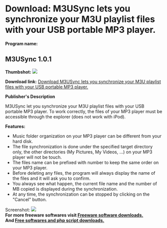 # Download: M3USync lets you synchronize your M3U playlist files with your USB portable MP3 player. 

**Program name:**

## M3USync 1.0.1

  
**Thumbshot:** ![](http://www.freewarefiles.com/screenshot/m3usync_md.gif)   
  
**Download link:** [Download M3USync lets you synchronize your M3U playlist files with your USB portable MP3 player. ](http://freesoftwares.boysofts.com/MUSync_program_27547.html)  
  


**Publisher's Description**  
  


M3USync let you synchronize your M3U playlist files with your USB portable MP3 player. To work correctly, the files of your MP3 player must be accessible through the explorer (does not work with iPod). 

**Features:**

  * Music folder organization on your MP3 player can be different from your hard disk.
  * The file synchronization is done under the specified target directory only, the other directories (My Pictures, My Videos, ...) on your MP3 player will not be touch.
  * The files name can be prefixed with number to keep the same order on your MP3 player.
  * Before deleting any files, the program will always display the name of the files and it will ask you to confirm.
  * You always see what happen, the current file name and the number of MB copied is displayed during the synchronization.
  * At any time, the synchronization can be stopped by clicking on the "Cancel" button.

  
  
Screenshot: ![](http://www.freewarefiles.com/screenshot/m3usync.gif)   
**For more freeware softwares visit [Freeware software downloads.](http://freesoftwares.boysofts.com/)**   
**And [Free softwares and php script downloads.](http://www.boysofts.com/)**

